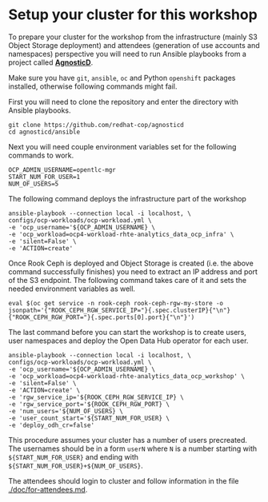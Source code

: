# Setup your cluster for this workshop

To prepare your cluster for the workshop from the infrastructure (mainly S3 Object Storage deployment) and attendees (generation of use accounts and namespaces) perspective you will need to run Ansible playbooks from a project called [**AgnosticD**](https://github.com/redhat-cop/agnosticd).

Make sure you have `git`, `ansible`, `oc` and Python `openshift` packages installed, otherwise following commands might fail.

First you will need to clone the repository and enter the directory with Ansible playbooks.
```
git clone https://github.com/redhat-cop/agnosticd
cd agnosticd/ansible
```

Next you will need couple environment variables set for the following commands to work.
```
OCP_ADMIN_USERNAME=opentlc-mgr
START_NUM_FOR_USER=1
NUM_OF_USERS=5
```

The following command deploys the infrastructure part of the workshop

```
ansible-playbook --connection local -i localhost, \
configs/ocp-workloads/ocp-workload.yml \
-e 'ocp_username='${OCP_ADMIN_USERNAME} \
-e 'ocp_workload=ocp4-workload-rhte-analytics_data_ocp_infra' \
-e 'silent=False' \
-e 'ACTION=create'
```

Once Rook Ceph is deployed and Object Storage is created (i.e. the above command successfully finishes) you need to extract an IP address and port of the S3 endpoint. The following command takes care of it and sets the needed environment variables as well.

```
eval $(oc get service -n rook-ceph rook-ceph-rgw-my-store -o jsonpath='{"ROOK_CEPH_RGW_SERVICE_IP="}{.spec.clusterIP}{"\n"}{"ROOK_CEPH_RGW_PORT="}{.spec.ports[0].port}{"\n"}')
```

The last command before you can start the workshop is to create users, user namespaces and deploy the Open Data Hub operator for each user.

```
ansible-playbook --connection local -i localhost, \
configs/ocp-workloads/ocp-workload.yml \
-e 'ocp_username='${OCP_ADMIN_USERNAME} \
-e 'ocp_workload=ocp4-workload-rhte-analytics_data_ocp_workshop' \
-e 'silent=False' \
-e 'ACTION=create' \
-e 'rgw_service_ip='${ROOK_CEPH_RGW_SERVICE_IP} \
-e 'rgw_service_port='${ROOK_CEPH_RGW_PORT} \
-e 'num_users='${NUM_OF_USERS} \
-e 'user_count_start='${START_NUM_FOR_USER} \
-e 'deploy_odh_cr=false'
```

This procedure assumes your cluster has a number of users precreated. The usernames should be in a form `userN` where `N` is a number starting with `${START_NUM_FOR_USER}` and ending with `${START_NUM_FOR_USER}+${NUM_OF_USERS}`.

The attendees should login to cluster and follow information in the file [./doc/for-attendees.md](/doc/for-attendees.md).